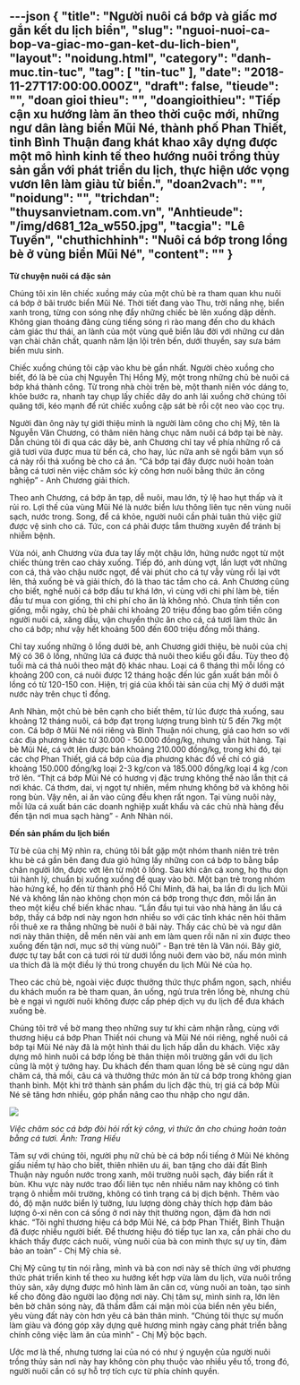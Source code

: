 ---json
{
    "title": "Người nuôi cá bớp và giấc mơ gắn kết du lịch biển",
    "slug": "nguoi-nuoi-ca-bop-va-giac-mo-gan-ket-du-lich-bien",
    "layout": "noidung.html",
    "category": "danh-muc.tin-tuc",
    "tag": [
        "tin-tuc"
    ],
    "date": "2018-11-27T17:00:00.000Z",
    "draft": false,
    "tieude": "",
    "doan gioi thieu": "",
    "doangioithieu": "Tiếp cận xu hướng làm ăn theo thời cuộc mới, những ngư dân làng biển Mũi Né, thành phố Phan Thiết, tỉnh Bình Thuận đang khát khao xây dựng được một mô hình kinh tế theo hướng nuôi trồng thủy sản gắn với phát triển du lịch, thực hiện ước vọng vươn lên làm giàu từ biển.",
    "doan2vach": "",
    "noidung": "",
    "trichdan": "thuysanvietnam.com.vn",
    "Anhtieude": "/img/d681_12a_w550.jpg",
    "tacgia": "Lê Tuyến",
    "chuthichhinh": "Nuôi cá bớp trong lồng bè ở vùng biển Mũi Né",
    "__content__": ""
}
---
<p><strong>Từ chuyện nu&ocirc;i c&aacute; đặc sản</strong></p>

<p>Ch&uacute;ng t&ocirc;i xin l&ecirc;n chiếc xuồng m&aacute;y của một chủ b&egrave; ra tham quan khu nu&ocirc;i c&aacute; bớp ở b&atilde;i trước biển Mũi N&eacute;. Thời tiết đang v&agrave;o Thu, trời nắng nhẹ, biển xanh trong, từng con s&oacute;ng nhẹ đẩy những chiếc b&egrave; l&ecirc;n xuống dập dềnh. Kh&ocirc;ng gian tho&aacute;ng đ&atilde;ng c&ugrave;ng tiếng s&oacute;ng r&igrave; r&agrave;o mang đến cho du kh&aacute;ch cảm gi&aacute;c thư th&aacute;i, an l&agrave;nh của một v&ugrave;ng qu&ecirc; biển l&acirc;u đời với những cư d&acirc;n vạn ch&agrave;i ch&acirc;n chất, quanh năm lặn lội tr&ecirc;n bến, dưới thuyền, say sưa b&aacute;m biển mưu sinh.</p>

<p>Chiếc xuồng ch&uacute;ng t&ocirc;i cập v&agrave;o khu b&egrave; gần nhất. Người ch&egrave;o xuồng cho biết, đ&oacute; l&agrave; b&egrave; của chị Nguyễn Thị Hồng Mỹ, một trong những chủ b&egrave; nu&ocirc;i c&aacute; bớp kh&aacute; th&agrave;nh c&ocirc;ng. Từ trong nh&agrave; ch&ograve;i tr&ecirc;n b&egrave;, một thanh ni&ecirc;n v&oacute;c d&aacute;ng to, khỏe bước ra, nhanh tay chụp lấy chiếc d&acirc;y do anh l&aacute;i xuồng chở ch&uacute;ng t&ocirc;i quăng tới, k&eacute;o mạnh để r&uacute;t chiếc xuồng cập s&aacute;t b&egrave; rồi cột neo v&agrave;o cọc trụ.</p>

<p>Người đ&agrave;n &ocirc;ng n&agrave;y tự giới thiệu m&igrave;nh l&agrave; người l&agrave;m c&ocirc;ng cho chị Mỹ, t&ecirc;n l&agrave; Nguyễn Văn Chương, c&oacute; th&acirc;m ni&ecirc;n h&agrave;ng chục năm nu&ocirc;i c&aacute; bớp tại b&egrave; n&agrave;y. Dẫn ch&uacute;ng t&ocirc;i đi qua c&aacute;c d&atilde;y b&egrave;, anh Chương chỉ tay về ph&iacute;a những rổ c&aacute; gi&atilde; tươi vừa được mua từ bến c&aacute;, cho hay, l&uacute;c nữa anh sẽ ngồi băm vụn số c&aacute; n&agrave;y rồi thả xuống b&egrave; cho c&aacute; ăn. &ldquo;C&aacute; bớp tại đ&acirc;y được nu&ocirc;i ho&agrave;n to&agrave;n bằng c&aacute; tươi n&ecirc;n việc chăm s&oacute;c kỳ c&ocirc;ng hơn nu&ocirc;i bằng thức ăn c&ocirc;ng nghiệp&rdquo; - Anh Chương giải th&iacute;ch.</p>

<p>Theo anh Chương, c&aacute; bớp ăn tạp, dễ nu&ocirc;i, mau lớn, tỷ lệ hao hụt thấp v&agrave; &iacute;t rủi ro. Lợi thế của v&ugrave;ng Mũi N&eacute; l&agrave; nước biển lưu th&ocirc;ng li&ecirc;n tục n&ecirc;n v&ugrave;ng nu&ocirc;i sạch, nước trong. Song, để c&aacute; khỏe, người nu&ocirc;i cần phải tu&acirc;n thủ việc giữ được vệ sinh cho c&aacute;. Tức, con c&aacute; phải được tắm thường xuy&ecirc;n để tr&aacute;nh bị nhiễm bệnh.</p>

<p>Vừa n&oacute;i, anh Chương vừa đưa tay lấy một chậu lớn, hứng nước ngọt từ một chiếc th&ugrave;ng tr&ecirc;n cao chảy xuống. Tiếp đ&oacute;, anh d&ugrave;ng vợt, lần lượt vớt những con c&aacute;, thả v&agrave;o chậu nước ngọt, để v&agrave;i ph&uacute;t cho c&aacute; tự vẫy v&ugrave;ng rồi lại vớt l&ecirc;n, thả xuống b&egrave; v&agrave; giải th&iacute;ch, đ&oacute; l&agrave; thao t&aacute;c tắm cho c&aacute;. Anh Chương cũng cho biết, nghề nu&ocirc;i c&aacute; bớp đầu tư kh&aacute; lớn, v&igrave; c&ugrave;ng với chi ph&iacute; l&agrave;m b&egrave;, tiền đầu tư mua con giống, th&igrave; chi ph&iacute; cho ăn l&agrave; kh&ocirc;ng nhỏ. Chưa t&iacute;nh tiền con giống, mỗi ng&agrave;y, chủ b&egrave; phải chi khoảng 20 triệu đồng bao gồm tiền c&ocirc;ng người nu&ocirc;i c&aacute;, xăng dầu, vận chuyển thức ăn cho c&aacute;, c&aacute; tươi l&agrave;m thức ăn cho c&aacute; bớp; như vậy hết khoảng 500 đến 600 triệu đồng mỗi th&aacute;ng.</p>

<p>Chỉ tay xuống những &ocirc; lồng dưới b&egrave;, anh Chương giới thiệu, b&egrave; nu&ocirc;i của chị Mỹ c&oacute; 36 &ocirc; lồng, những lứa c&aacute; được thả nu&ocirc;i theo kiểu gối đầu. T&ugrave;y theo độ tuổi m&agrave; c&aacute; thả nu&ocirc;i theo mật độ kh&aacute;c nhau. Loại c&aacute; 6 th&aacute;ng th&igrave; mỗi lồng c&oacute; khoảng 200 con, c&aacute; nu&ocirc;i được 12 th&aacute;ng hoặc đến l&uacute;c gần xuất b&aacute;n mỗi &ocirc; lồng c&oacute; từ 120-150 con. Hiện, trị gi&aacute; của khối t&agrave;i sản của chị Mỹ ở dưới mặt nước n&agrave;y tr&ecirc;n chục tỉ đồng.</p>

<p>Anh Nh&agrave;n, một chủ b&egrave; b&ecirc;n cạnh cho biết th&ecirc;m, từ l&uacute;c được thả xuống, sau khoảng 12 th&aacute;ng nu&ocirc;i, c&aacute; bớp đạt trọng lượng trung b&igrave;nh từ 5 đến 7kg một con. C&aacute; bớp ở Mũi N&eacute; n&oacute;i ri&ecirc;ng v&agrave; B&igrave;nh Thuận n&oacute;i chung, gi&aacute; cao hơn so với c&aacute;c địa phương kh&aacute;c từ 30.000 - 50.000 đồng/kg, nhưng vẫn h&uacute;t h&agrave;ng. Tại b&egrave; Mũi N&eacute;, c&aacute; vớt l&ecirc;n được b&aacute;n khoảng 210.000 đồng/kg, trong khi đ&oacute;, tại c&aacute;c chợ Phan Thiết, gi&aacute; c&aacute; bớp của địa phương kh&aacute;c đổ về chỉ c&oacute; gi&aacute; khoảng 150.000 đồng/kg loại 2-3 kg/con v&agrave; 185.000 đồng/kg loại 4 kg /con trở l&ecirc;n. &ldquo;Thịt c&aacute; bớp Mũi N&eacute; c&oacute; hương vị đặc trưng kh&ocirc;ng thể n&agrave;o lẫn thịt c&aacute; nơi kh&aacute;c. C&aacute; thơm, dai, vị ngọt tự nhi&ecirc;n, mềm nhưng kh&ocirc;ng bở v&agrave; kh&ocirc;ng h&ocirc;i rong b&ugrave;n. Vậy n&ecirc;n, ai ăn v&agrave;o cũng đều khen rất ngon. Tại v&ugrave;ng nu&ocirc;i n&agrave;y, mỗi lứa c&aacute; xuất b&aacute;n c&aacute;c doanh nghiệp xuất khẩu v&agrave; c&aacute;c chủ nh&agrave; h&agrave;ng đều đến tận nơi mua sạch h&agrave;ng&rdquo; - Anh Nh&agrave;n n&oacute;i.</p>

<p><strong>Đến sản phẩm du lịch biển</strong></p>

<p>Từ b&egrave; của chị Mỹ nh&igrave;n ra, ch&uacute;ng t&ocirc;i bắt gặp một nh&oacute;m thanh ni&ecirc;n trẻ tr&ecirc;n khu b&egrave; c&aacute; gần b&ecirc;n đang đưa giỏ hứng lấy những con c&aacute; bớp to bằng bắp ch&acirc;n người lớn, được vớt l&ecirc;n từ một &ocirc; lồng. Sau khi c&acirc;n c&aacute; xong, họ thu dọn t&uacute;i h&agrave;nh l&yacute;, chuẩn bị xuống xuồng để quay v&agrave;o bờ. Một bạn trẻ trong nh&oacute;m h&agrave;o hứng kể, họ đến từ th&agrave;nh phố Hồ Ch&iacute; Minh, đ&atilde; hai, ba lần đi du lịch Mũi N&eacute; v&agrave; kh&ocirc;ng lần n&agrave;o kh&ocirc;ng chọn m&oacute;n c&aacute; bớp trong thực đơn, mỗi lần ăn theo một kiểu chế biến kh&aacute;c nhau. &ldquo;Lần đầu tụi tui v&agrave;o nh&agrave; h&agrave;ng ăn lẩu c&aacute; bớp, thấy c&aacute; bớp nơi n&agrave;y ngon hơn nhiều so với c&aacute;c tỉnh kh&aacute;c n&ecirc;n hỏi thăm rồi thu&ecirc; xe ra thẳng những b&egrave; nu&ocirc;i ở b&atilde;i n&agrave;y. Thấy c&aacute;c chủ b&egrave; v&agrave; ngư d&acirc;n nơi n&agrave;y th&acirc;n thiện, dễ mến n&ecirc;n v&agrave;i anh em l&agrave;m quen rồi năn nỉ xin được theo xuồng đến tận nơi, mục sở thị v&ugrave;ng nu&ocirc;i&rdquo; - Bạn trẻ t&ecirc;n l&agrave; Văn n&oacute;i. B&acirc;y giờ, được tự tay bắt con c&aacute; tươi r&oacute;i từ dưới lồng nu&ocirc;i đem v&agrave;o bờ, nấu m&oacute;n m&igrave;nh ưa th&iacute;ch đ&atilde; l&agrave; một điều l&yacute; th&uacute; trong chuyến du lịch Mũi N&eacute; của họ.</p>

<p>Theo c&aacute;c chủ b&egrave;, ngo&agrave;i việc được thưởng thức thực phẩm ngon, sạch, nhiều du kh&aacute;ch muốn ra b&egrave; tham quan, ăn uống, ngủ trưa tr&ecirc;n lồng b&egrave;, nhưng chủ b&egrave; e ngại v&igrave; người nu&ocirc;i kh&ocirc;ng được cấp ph&eacute;p dịch vụ du lịch để đưa kh&aacute;ch&nbsp; xuống b&egrave;.</p>

<p>Ch&uacute;ng t&ocirc;i trở về bờ mang theo những suy tư khi cảm nhận rằng, c&ugrave;ng với thương hiệu c&aacute; bớp Phan Thiết n&oacute;i chung v&agrave; Mũi N&eacute; n&oacute;i ri&ecirc;ng, nghề nu&ocirc;i c&aacute; bớp tại Mũi N&eacute; n&agrave;y đ&atilde; l&agrave; một h&igrave;nh th&aacute;i du lịch hấp dẫn du kh&aacute;ch. Việc x&acirc;y dựng m&ocirc; h&igrave;nh nu&ocirc;i c&aacute; bớp lồng b&egrave; th&acirc;n thiện m&ocirc;i trường gắn với du lịch cũng l&agrave; một &yacute; tưởng hay. Du kh&aacute;ch đến tham quan lồng b&egrave; sẽ c&ugrave;ng ngư d&acirc;n chăm c&aacute;, thả mồi, c&acirc;u c&aacute; v&agrave; thưởng thức m&oacute;n ăn từ c&aacute; bớp trong kh&ocirc;ng gian thanh b&igrave;nh. Một khi trở th&agrave;nh sản phẩm du lịch đặc th&ugrave;, trị gi&aacute; c&aacute; bớp Mũi N&eacute; sẽ tăng hơn nhiều, g&oacute;p phần n&acirc;ng cao thu nhập cho ngư d&acirc;n.</p>

<p><img src="http://www.bienphong.com.vn/images/media/dglf_12b_w550.jpg" /></p>

<p><em>Việc chăm s&oacute;c c&aacute; bớp đ&ograve;i hỏi rất kỳ c&ocirc;ng, v&igrave; thức ăn cho ch&uacute;ng ho&agrave;n to&agrave;n bằng c&aacute; tươi. Ảnh: Trang Hiếu&nbsp;</em></p>

<p>T&acirc;m sự với ch&uacute;ng t&ocirc;i, người phụ nữ chủ b&egrave; c&aacute; bớp nổi tiếng ở Mũi N&eacute; kh&ocirc;ng giấu niềm tự h&agrave;o cho biết, thi&ecirc;n nhi&ecirc;n ưu &aacute;i, ban tặng cho dải đất B&igrave;nh Thuận n&agrave;y nguồn nước trong xanh, m&ocirc;i trường nu&ocirc;i sạch, đ&aacute;y biển rất &iacute;t b&ugrave;n. Khu vực n&agrave;y nước trao đổi li&ecirc;n tục n&ecirc;n nhiều năm nay kh&ocirc;ng c&oacute; t&igrave;nh trạng &ocirc; nhiễm m&ocirc;i trường, kh&ocirc;ng c&oacute; t&igrave;nh trạng c&aacute; bị dịch bệnh. Th&ecirc;m v&agrave;o đ&oacute;, độ mặn nước biển l&yacute; tưởng, lưu lượng d&ograve;ng chảy th&iacute;ch hợp đảm bảo lượng &ocirc;-xi n&ecirc;n con c&aacute; sống ở nơi n&agrave;y thịt thường ngon, đậm đ&agrave; hơn nơi kh&aacute;c. &ldquo;T&ocirc;i nghĩ thương hiệu c&aacute; bớp Mũi N&eacute;, c&aacute; bớp Phan Thiết, B&igrave;nh Thuận đ&atilde; được nhiều người biết. Để thương hiệu đ&oacute; tiếp tục lan xa, cần phải cho du kh&aacute;ch thấy được c&aacute;ch nu&ocirc;i, v&ugrave;ng nu&ocirc;i của b&agrave; con m&igrave;nh thực sự uy t&iacute;n, đảm bảo an to&agrave;n&rdquo; - Chị Mỹ chia sẻ.</p>

<p>Chị Mỹ cũng tự tin n&oacute;i rằng, m&igrave;nh v&agrave; b&agrave; con nơi n&agrave;y sẽ th&iacute;ch ứng với phương thức ph&aacute;t triển kinh tế theo xu hướng kết hợp vừa l&agrave;m du lịch, vừa nu&ocirc;i trồng thủy sản, x&acirc;y dựng được m&ocirc; h&igrave;nh l&agrave;m ăn căn cơ, v&ugrave;ng nu&ocirc;i an to&agrave;n, tạo sinh kế cho đ&ocirc;ng đảo người lao động nơi n&agrave;y. Chị t&acirc;m sự, m&igrave;nh sinh ra, lớn l&ecirc;n b&ecirc;n bờ ch&acirc;n s&oacute;ng n&agrave;y, đ&atilde; thấm đẫm c&aacute;i mặn m&ograve;i của biển n&ecirc;n y&ecirc;u biển, y&ecirc;u v&ugrave;ng đất n&agrave;y c&ograve;n hơn y&ecirc;u cả bản th&acirc;n m&igrave;nh. &ldquo;Ch&uacute;ng t&ocirc;i thực sự muốn l&agrave;m gi&agrave;u v&agrave; đ&oacute;ng g&oacute;p x&acirc;y dựng qu&ecirc; hương m&igrave;nh ng&agrave;y c&agrave;ng ph&aacute;t triển bằng ch&iacute;nh c&ocirc;ng việc l&agrave;m ăn của m&igrave;nh&rdquo; - Chị Mỹ bộc bạch.</p>

<p>Ước mơ l&agrave; thế, nhưng tương lai của n&oacute; c&oacute; như &yacute; nguyện của người nu&ocirc;i trồng thủy sản nơi n&agrave;y hay kh&ocirc;ng c&ograve;n phụ thuộc v&agrave;o nhiều yếu tố, trong đ&oacute;, người nu&ocirc;i cần c&oacute; sự hỗ trợ t&iacute;ch cực từ ph&iacute;a ch&iacute;nh quyền.</p>
